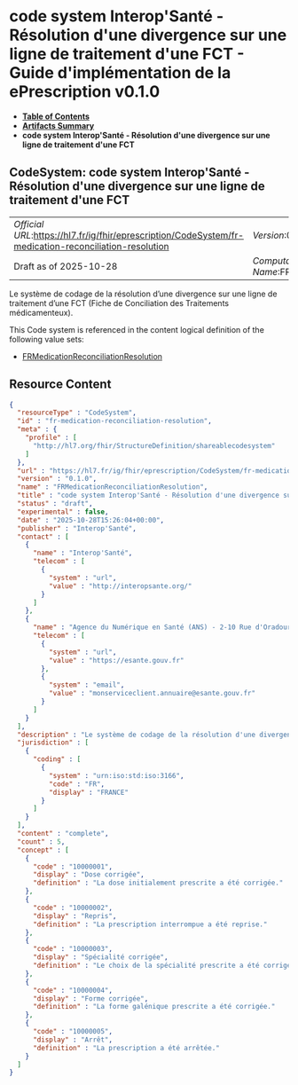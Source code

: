 # code system Interop'Santé - Résolution d'une divergence sur une ligne de traitement d'une FCT - Guide d'implémentation de la ePrescription v0.1.0

* [**Table of Contents**](toc.md)
* [**Artifacts Summary**](artifacts.md)
* **code system Interop'Santé - Résolution d'une divergence sur une ligne de traitement d'une FCT**

## CodeSystem: code system Interop'Santé - Résolution d'une divergence sur une ligne de traitement d'une FCT 

| | |
| :--- | :--- |
| *Official URL*:https://hl7.fr/ig/fhir/eprescription/CodeSystem/fr-medication-reconciliation-resolution | *Version*:0.1.0 |
| Draft as of 2025-10-28 | *Computable Name*:FRMedicationReconciliationResolution |

 
Le système de codage de la résolution d’une divergence sur une ligne de traitement d’une FCT (Fiche de Conciliation des Traitements médicamenteux). 

 This Code system is referenced in the content logical definition of the following value sets: 

* [FRMedicationReconciliationResolution](ValueSet-fr-medication-reconciliation-resolution.md)



## Resource Content

```json
{
  "resourceType" : "CodeSystem",
  "id" : "fr-medication-reconciliation-resolution",
  "meta" : {
    "profile" : [
      "http://hl7.org/fhir/StructureDefinition/shareablecodesystem"
    ]
  },
  "url" : "https://hl7.fr/ig/fhir/eprescription/CodeSystem/fr-medication-reconciliation-resolution",
  "version" : "0.1.0",
  "name" : "FRMedicationReconciliationResolution",
  "title" : "code system Interop'Santé - Résolution d'une divergence sur une ligne de traitement d'une FCT",
  "status" : "draft",
  "experimental" : false,
  "date" : "2025-10-28T15:26:04+00:00",
  "publisher" : "Interop'Santé",
  "contact" : [
    {
      "name" : "Interop'Santé",
      "telecom" : [
        {
          "system" : "url",
          "value" : "http://interopsante.org/"
        }
      ]
    },
    {
      "name" : "Agence du Numérique en Santé (ANS) - 2-10 Rue d'Oradour-sur-Glane, 75015 Paris",
      "telecom" : [
        {
          "system" : "url",
          "value" : "https://esante.gouv.fr"
        },
        {
          "system" : "email",
          "value" : "monserviceclient.annuaire@esante.gouv.fr"
        }
      ]
    }
  ],
  "description" : "Le système de codage de la résolution d'une divergence sur une ligne de traitement d'une FCT (Fiche de Conciliation des Traitements médicamenteux).",
  "jurisdiction" : [
    {
      "coding" : [
        {
          "system" : "urn:iso:std:iso:3166",
          "code" : "FR",
          "display" : "FRANCE"
        }
      ]
    }
  ],
  "content" : "complete",
  "count" : 5,
  "concept" : [
    {
      "code" : "10000001",
      "display" : "Dose corrigée",
      "definition" : "La dose initialement prescrite a été corrigée."
    },
    {
      "code" : "10000002",
      "display" : "Repris",
      "definition" : "La prescription interrompue a été reprise."
    },
    {
      "code" : "10000003",
      "display" : "Spécialité corrigée",
      "definition" : "Le choix de la spécialité prescrite a été corrigé."
    },
    {
      "code" : "10000004",
      "display" : "Forme corrigée",
      "definition" : "La forme galénique prescrite a été corrigée."
    },
    {
      "code" : "10000005",
      "display" : "Arrêt",
      "definition" : "La prescription a été arrêtée."
    }
  ]
}

```
